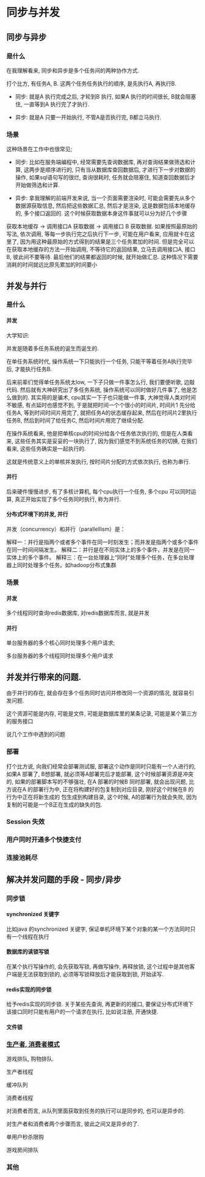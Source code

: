 # 同步与并发

## 同步与异步

### 是什么

在我理解看来, 同步和异步是多个任务间的两种协作方式.

打个比方, 有任务A, B. 这两个任务任务执行的顺序, 是先执行A, 再执行B.

- 同步: 就是A 执行完成之后, 才轮到B 执行, 如果A 执行的时间很长, B就会阻塞住, 一直等到A 执行完了才执行.

- 异步: 就是A 只要一开始执行, 不管A是否执行完, B都立马执行.

### 场景

这种场景在工作中也很常见;

- 同步: 比如在服务端编程中, 经常需要先查询数据库, 再对查询结果做筛选和计算, 这两步是顺序进行的, 只有当从数据库查回数据后, 才进行下一步对数据的操作, 如果sql语句写的很烂, 查询很耗时, 任务就会阻塞住, 知道查回数据后才开始做筛选和计算.

- 异步: 拿我理解的前端开发来说, 当一个页面需要渲染时, 可能会需要先从多个数据源获取信息, 然后把这些数据汇总, 然后才是渲染, 这是数据包括本地缓存的, 多个接口返回的. 这个时候获取数据本身这件事就可以分为好几个步骤

获取本地缓存 -> 调用接口A 获取数据 -> 调用接口 B 获取数据. 如果按照最原始的写法, 依次调用, 等每一步执行完之后执行下一步, 可能在用户看来, 应用就卡在这里了, 因为用这种最原始的方式得到的结果是三个任务累加的时间. 但是完全可以在获取本地缓存的方法一开始调用, 不等待它的返回结果, 立马去调用接口A, 接口B, 彼此间不要等待. 最后他们的结果都返回的时候, 就开始做汇总. 这种情况下需要消耗的时间就远比原先累加的时间要小


## 并发与并行

### 是什么

#### 并发

大学知识:

并发是随着多任务系统的诞生而诞生的.

在单任务系统时代, 操作系统一下只能执行一个任务, 只能干等着任务A执行完毕后, 才能执行任务B.

后来前辈们觉得单任务系统太low, 一下子只做一件事怎么行, 我们要便听歌, 边敲代码. 然后就有大神研究出了多任务系统, 操作系统可以同时做好几件事了, 他是怎么做到的. 其实用的是骗术, cpu其实一下子也只能做一件事, 大神觉得人类对时间不敏感, 有点延时也感觉不到, 于是就把时间一个个很小的时间片, 时间片1 先分给任务A, 等到时间时间片用完了, 就把任务A的状态缓存起来, 然后在时间片2里执行任务B, 然后到时间了给任务C, 然后时间片用完了继续分配.

在操作系统看来, 他是把单核cpu的时间分给各个任务依次执行的, 但是在人类看来, 这些任务其实是妥妥的一块执行了, 因为我们感觉不到系统任务的切换, 在我们看来, 这些任务确实是一起执行的. 

这就是传统意义上的单核并发执行, 按时间片分配的方式依次执行, 也称为串行.

#### 并行

后来硬件慢慢进步, 有了多核计算机, 每个cpu执行一个任务, 多个cpu 可以同时运算, 真正开始实现了多个任务同时执行, 称为并行.

#### 分布式环境下的并发, 并行

并发（concurrency）和并行（parallellism）是：

解释一：并行是指两个或者多个事件在同一时刻发生；而并发是指两个或多个事件在同一时间间隔发生。
解释二：并行是在不同实体上的多个事件，并发是在同一实体上的多个事件。
解释三：在一台处理器上“同时”处理多个任务，在多台处理器上同时处理多个任务。如hadoop分布式集群

### 场景

#### 并发

多个线程同时查询redis数据库, 对redis数据库而言, 就是并发

#### 并行

单台服务器的多个核心同时处理多个用户请求; 

多台服务器的多个线程同时处理多个用户请求

## 并发并行带来的问题.

由于并行的存在, 就会存在多个任务同时访问并修改同一个资源的情况, 就容易引发问题.

这个资源可能是内存, 可能是文件, 可能是数据库里的某条记录, 可能是某个第三方的服务接口

说几个工作中遇到的问题

### 部署

打个比方说, 向我们经常会部署测试服, 部署这个动作是同时只能有一个人进行的, 如果A 部署了, B想部署, 就必须等A部署完后才能部署, 这个时候部署资源是冲突的, 如果的部署脚本写的不够强壮, 在A 部署的时候B 同时部署, 就会出现问题, 比方说在A 的部署行为中, 正在将构建好的包复制到对应目录, 刚好这个时候在B 的行为中正在将新生成的 包生成到构建目录, 这个时候, A的部署行为就会失败, 因为复制的可能是一个B正在生成的缺失的包. 

### Session 失效

### 用户同时开通多个快捷支付

### 连接池耗尽

## 解决并发问题的手段 - 同步/异步

### 同步锁

#### synchronized 关键字

比如java 的synchronized 关键字, 保证单机环境下某个对象的某一个方法同时只有一个线程在执行

#### 数据库的读锁写锁

在某个执行写操作的, 会先获取写锁, 再做写操作, 再释放锁, 这个过程中是其他客户端是无法获取到锁的, 必须等写锁释放后才能获取到锁, 开始读写.

#### redis实现的同步锁

给予redis实现的同步锁. 关于某些先查询, 再更新的的接口, 要保证分布式环境下该接口同时只能有用户的一个请求在执行, 比如说注册, 开通快捷.

#### 文件锁

### [生产者, 消费者模式](http://www.jianshu.com/p/0d1c950e6614)

游戏排队, 购物排队.

生产者线程

缓冲队列

消费者线程

对消费者而言, 从队列里面获取到任务的执行可以是同步的, 也可以是异步的.

对生产者和消费者两个步骤而言, 彼此之间又是异步的了.

单用户秒杀限购

游戏房间排队


### 其他

